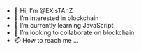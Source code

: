- 👋 Hi, I’m @EXisTAnZ
- 👀 I’m interested in blockchain
- 🌱 I’m currently learning JavaScript
- 💞️ I’m looking to collaborate on blockchain
- 📫 How to reach me ...

<!---
EXisTAnZ/EXisTAnZ is a ✨ special ✨ repository because its `README.md` (this file) appears on your GitHub profile.
You can click the Preview link to take a look at your changes.
--->
